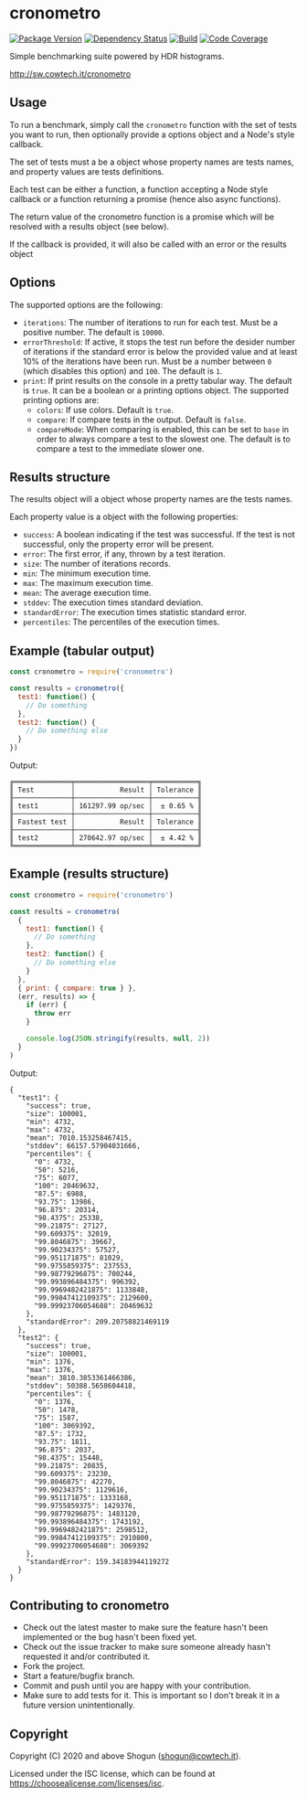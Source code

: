 # cronometro

[![Package Version](https://img.shields.io/npm/v/cronometro.svg)](https://npm.im/cronometro)
[![Dependency Status](https://img.shields.io/david/ShogunPanda/cronometro)](https://david-dm.org/ShogunPanda/cronometro)
[![Build](https://github.com/ShogunPanda/cronometro/workflows/CI/badge.svg)](https://github.com/ShogunPanda/cronometro/actions?query=workflow%3ACI)
[![Code Coverage](https://img.shields.io/codecov/c/gh/ShogunPanda/cronometro?token=d0ae1643f35c4c4f9714a357f796d05d)](https://codecov.io/gh/ShogunPanda/cronometro)

Simple benchmarking suite powered by HDR histograms.

http://sw.cowtech.it/cronometro

## Usage

To run a benchmark, simply call the `cronometro` function with the set of tests you want to run, then optionally provide a options object and a Node's style callback.

The set of tests must a be a object whose property names are tests names, and property values are tests definitions.

Each test can be either a function, a function accepting a Node style callback or a function returning a promise (hence also async functions).

The return value of the cronometro function is a promise which will be resolved with a results object (see below).

If the callback is provided, it will also be called with an error or the results object

## Options

The supported options are the following:

- `iterations`: The number of iterations to run for each test. Must be a positive number. The default is `10000`.
- `errorThreshold`: If active, it stops the test run before the desider number of iterations if the standard error is below the provided value and at least 10% of the iterations have been run. Must be a number between `0` (which disables this option) and `100`. The default is `1`.
- `print`: If print results on the console in a pretty tabular way. The default is `true`. It can be a boolean or a printing options object. The supported printing options are:
  - `colors`: If use colors. Default is `true`.
  - `compare`: If compare tests in the output. Default is `false`.
  - `compareMode`: When comparing is enabled, this can be set to `base` in order to always compare a test to the slowest one. The default is to compare a test to the immediate slower one.

## Results structure

The results object will a object whose property names are the tests names.

Each property value is a object with the following properties:

- `success`: A boolean indicating if the test was successful. If the test is not successful, only the property error will be present.
- `error`: The first error, if any, thrown by a test iteration.
- `size`: The number of iterations records.
- `min`: The minimum execution time.
- `max`: The maximum execution time.
- `mean`: The average execution time.
- `stddev`: The execution times standard deviation.
- `standardError`: The execution times statistic standard error.
- `percentiles`: The percentiles of the execution times.

## Example (tabular output)

```javascript
const cronometro = require('cronometro')

const results = cronometro({
  test1: function() {
    // Do something
  },
  test2: function() {
    // Do something else
  }
})
```

Output:

```
╔══════════════╤══════════════════╤═══════════╗
║ Test         │           Result │ Tolerance ║
╟──────────────┼──────────────────┼───────────╢
║ test1        │ 161297.99 op/sec │  ± 0.65 % ║
╟──────────────┼──────────────────┼───────────╢
║ Fastest test │           Result │ Tolerance ║
╟──────────────┼──────────────────┼───────────╢
║ test2        │ 270642.97 op/sec │  ± 4.42 % ║
╚══════════════╧══════════════════╧═══════════╝
```

## Example (results structure)

```javascript
const cronometro = require('cronometro')

const results = cronometro(
  {
    test1: function() {
      // Do something
    },
    test2: function() {
      // Do something else
    }
  },
  { print: { compare: true } },
  (err, results) => {
    if (err) {
      throw err
    }

    console.log(JSON.stringify(results, null, 2))
  }
)
```

Output:

```
{
  "test1": {
    "success": true,
    "size": 100001,
    "min": 4732,
    "max": 4732,
    "mean": 7010.153258467415,
    "stddev": 66157.57904031666,
    "percentiles": {
      "0": 4732,
      "50": 5216,
      "75": 6077,
      "100": 20469632,
      "87.5": 6988,
      "93.75": 13986,
      "96.875": 20314,
      "98.4375": 25338,
      "99.21875": 27127,
      "99.609375": 32019,
      "99.8046875": 39667,
      "99.90234375": 57527,
      "99.951171875": 81029,
      "99.9755859375": 237553,
      "99.98779296875": 700244,
      "99.993896484375": 996392,
      "99.9969482421875": 1133848,
      "99.99847412109375": 2129600,
      "99.99923706054688": 20469632
    },
    "standardError": 209.20758821469119
  },
  "test2": {
    "success": true,
    "size": 100001,
    "min": 1376,
    "max": 1376,
    "mean": 3810.3853361466386,
    "stddev": 50388.5658604418,
    "percentiles": {
      "0": 1376,
      "50": 1478,
      "75": 1587,
      "100": 3069392,
      "87.5": 1732,
      "93.75": 1811,
      "96.875": 2037,
      "98.4375": 15448,
      "99.21875": 20835,
      "99.609375": 23230,
      "99.8046875": 42270,
      "99.90234375": 1129616,
      "99.951171875": 1333168,
      "99.9755859375": 1429376,
      "99.98779296875": 1483120,
      "99.993896484375": 1743192,
      "99.9969482421875": 2598512,
      "99.99847412109375": 2910800,
      "99.99923706054688": 3069392
    },
    "standardError": 159.34183944119272
  }
}
```

## Contributing to cronometro

- Check out the latest master to make sure the feature hasn't been implemented or the bug hasn't been fixed yet.
- Check out the issue tracker to make sure someone already hasn't requested it and/or contributed it.
- Fork the project.
- Start a feature/bugfix branch.
- Commit and push until you are happy with your contribution.
- Make sure to add tests for it. This is important so I don't break it in a future version unintentionally.

## Copyright

Copyright (C) 2020 and above Shogun (shogun@cowtech.it).

Licensed under the ISC license, which can be found at https://choosealicense.com/licenses/isc.
